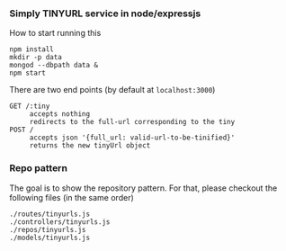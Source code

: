 ### Simply TINYURL service in node/expressjs

How to start running this

```
npm install
mkdir -p data
mongod --dbpath data &
npm start
```


There are two end points (by default at `localhost:3000`)

```
GET /:tiny
     accepts nothing
     redirects to the full-url corresponding to the tiny
POST /
     accepts json '{full_url: valid-url-to-be-tinified}'
     returns the new tinyUrl object
```

### Repo pattern

The goal is to show the repository pattern.
For that, please checkout the following files (in the same order)

```
./routes/tinyurls.js
./controllers/tinyurls.js
./repos/tinyurls.js
./models/tinyurls.js
```

